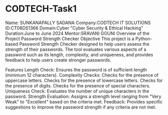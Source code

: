 # CODTECH-Task1
Name: SUNKANAPALLY SADANA
 Company:CODTECH IT SOLUTIONS
ID:CT08DS1366
Domain:Cyber "Cyber Security & Ethical Hacking”
Duration:June to June 2024
Mentor:SRAVANI GOUNI
Overview of the Project
Password Strength Checker
Objective
This project is a Python-based Password Strength Checker designed to help users assess the strength of their passwords. The tool evaluates various aspects of a password such as its length, complexity, and uniqueness, and provides feedback to help users create stronger passwords.

Features
Length Check: Ensures the password is of sufficient length (minimum 12 characters).
Complexity Checks:
Checks for the presence of uppercase letters.
Checks for the presence of lowercase letters.
Checks for the presence of digits.
Checks for the presence of special characters.
Uniqueness Check: Evaluates the number of unique characters in the password.
Strength Evaluation: Assigns a strength level ranging from "Very Weak" to "Excellent" based on the criteria met.
Feedback: Provides specific suggestions to improve the password strength if any criteria are not met.
